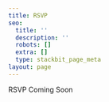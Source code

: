 ```yaml
---
title: RSVP
seo:
  title: ''
  description: ''
  robots: []
  extra: []
  type: stackbit_page_meta
layout: page
---
```

RSVP Coming Soon
